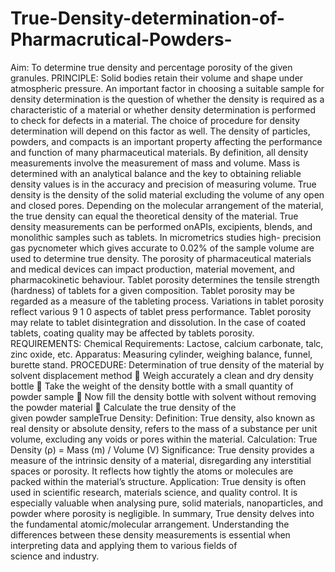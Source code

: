# True-Density-determination-of-Pharmacrutical-Powders-
Aim: To determine true density and percentage porosity of 
the given granules. 
PRINCIPLE: Solid bodies retain their volume and shape 
under atmospheric pressure. An important factor in choosing 
a suitable sample for density determination is the question of 
whether the density is required as a characteristic of a material 
or whether density determination is performed to check for 
defects in a material. The choice of procedure for density 
determination will depend on this factor as well. The density 
of particles, powders, and compacts is an important property 
affecting the performance and function of many 
pharmaceutical materials. By definition, all density 
measurements involve the measurement of mass and volume. 
Mass is determined with an analytical balance and the key to 
obtaining reliable density values is in the accuracy and 
precision of measuring volume. True density is the density of 
the solid material excluding the volume of any open and 
closed pores. Depending on the molecular arrangement of the 
material, the true density can equal the theoretical density of 
the material. True density measurements can be performed onAPIs, excipients, blends, and monolithic samples such as 
tablets. In micrometrics studies high- precision gas 
pycnometer which gives accurate to 0.02% of the sample 
volume are used to determine true density. The porosity of 
pharmaceutical materials and medical devices can impact 
production, material movement, and pharmacokinetic 
behaviour. Tablet porosity determines the tensile strength 
(hardness) of tablets for a given composition. Tablet porosity 
may be regarded as a measure of the tableting process. 
Variations in tablet porosity reflect various 9 1 0 aspects of 
tablet press performance. Tablet porosity may relate to tablet 
disintegration and dissolution. In the case of coated tablets, 
coating quality may be affected by tablets porosity. 
REQUIREMENTS: Chemical Requirements: Lactose, 
calcium carbonate, talc, zinc oxide, etc. 
Apparatus: Measuring cylinder, weighing balance, funnel, 
burette stand. 
PROCEDURE: Determination of true density of the 
material by solvent displacement method
 Weigh accurately a clean and dry density bottle 
 Take the weight of the density bottle with a small 
quantity of powder sample 
 Now fill the density bottle with solvent without 
removing the powder material 
 Calculate the true density of the given powder sampleTrue Density:
Definition: True density, also known as real density or 
absolute density, refers to the mass of a substance per unit 
volume, excluding any voids or pores within the material. 
Calculation: True Density (ρ) = Mass (m) / Volume (V) 
Significance: True density provides a measure of the intrinsic 
density of a material, disregarding any interstitial spaces or 
porosity. It reflects how tightly the atoms or molecules are 
packed within the material’s structure. 
Application: True density is often used in scientific research, 
materials science, and quality control. It is especially valuable 
when analysing pure, solid materials, nanoparticles,
and powder where porosity is negligible. 
In summary, True density delves into the fundamental 
atomic/molecular arrangement. Understanding the 
differences between these density measurements is essential 
when interpreting data and applying them to various fields of 
science and industry.

